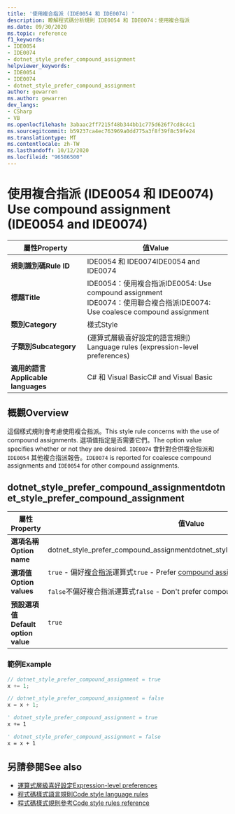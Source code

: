```yaml
---
title: '使用複合指派 (IDE0054 和 IDE0074) '
description: 瞭解程式碼分析規則 IDE0054 和 IDE0074：使用複合指派
ms.date: 09/30/2020
ms.topic: reference
f1_keywords:
- IDE0054
- IDE0074
- dotnet_style_prefer_compound_assignment
helpviewer_keywords:
- IDE0054
- IDE0074
- dotnet_style_prefer_compound_assignment
author: gewarren
ms.author: gewarren
dev_langs:
- CSharp
- VB
ms.openlocfilehash: 3abaac2ff7215f48b344bb1c775d626f7cd8c4c1
ms.sourcegitcommit: b59237ca4ec763969a0dd775a3f8f39f8c59fe24
ms.translationtype: MT
ms.contentlocale: zh-TW
ms.lasthandoff: 10/12/2020
ms.locfileid: "96586500"
---
```

# <a name="use-compound-assignment-ide0054-and-ide0074"></a><span data-ttu-id="150b4-103">使用複合指派 (IDE0054 和 IDE0074) </span><span class="sxs-lookup"><span data-stu-id="150b4-103">Use compound assignment (IDE0054 and IDE0074)</span></span>

|<span data-ttu-id="150b4-104">屬性</span><span class="sxs-lookup"><span data-stu-id="150b4-104">Property</span></span>|<span data-ttu-id="150b4-105">值</span><span class="sxs-lookup"><span data-stu-id="150b4-105">Value</span></span>|
|-|-|
| <span data-ttu-id="150b4-106">**規則識別碼**</span><span class="sxs-lookup"><span data-stu-id="150b4-106">**Rule ID**</span></span> | <span data-ttu-id="150b4-107">IDE0054 和 IDE0074</span><span class="sxs-lookup"><span data-stu-id="150b4-107">IDE0054 and IDE0074</span></span> |
| <span data-ttu-id="150b4-108">**標題**</span><span class="sxs-lookup"><span data-stu-id="150b4-108">**Title**</span></span> | <span data-ttu-id="150b4-109">IDE0054：使用複合指派</span><span class="sxs-lookup"><span data-stu-id="150b4-109">IDE0054: Use compound assignment</span></span><br/> <span data-ttu-id="150b4-110">IDE0074：使用聯合複合指派</span><span class="sxs-lookup"><span data-stu-id="150b4-110">IDE0074: Use coalesce compound assignment</span></span> |
| <span data-ttu-id="150b4-111">**類別**</span><span class="sxs-lookup"><span data-stu-id="150b4-111">**Category**</span></span> | <span data-ttu-id="150b4-112">樣式</span><span class="sxs-lookup"><span data-stu-id="150b4-112">Style</span></span> |
| <span data-ttu-id="150b4-113">**子類別**</span><span class="sxs-lookup"><span data-stu-id="150b4-113">**Subcategory**</span></span> | <span data-ttu-id="150b4-114"> (運算式層級喜好設定的語言規則) </span><span class="sxs-lookup"><span data-stu-id="150b4-114">Language rules (expression-level preferences)</span></span> |
| <span data-ttu-id="150b4-115">**適用的語言**</span><span class="sxs-lookup"><span data-stu-id="150b4-115">**Applicable languages**</span></span> | <span data-ttu-id="150b4-116">C# 和 Visual Basic</span><span class="sxs-lookup"><span data-stu-id="150b4-116">C# and Visual Basic</span></span> |

## <a name="overview"></a><span data-ttu-id="150b4-117">概觀</span><span class="sxs-lookup"><span data-stu-id="150b4-117">Overview</span></span>

<span data-ttu-id="150b4-118">這個樣式規則會考慮使用複合指派。</span><span class="sxs-lookup"><span data-stu-id="150b4-118">This style rule concerns with the use of compound assignments.</span></span> <span data-ttu-id="150b4-119">選項值指定是否需要它們。</span><span class="sxs-lookup"><span data-stu-id="150b4-119">The option value specifies whether or not they are desired.</span></span> <span data-ttu-id="150b4-120">`IDE0074` 會針對合併複合指派和 `IDE0054` 其他複合指派報告。</span><span class="sxs-lookup"><span data-stu-id="150b4-120">`IDE0074` is reported for coalesce compound assignments and `IDE0054` for other compound assignments.</span></span>

## <a name="dotnet_style_prefer_compound_assignment"></a><span data-ttu-id="150b4-121">dotnet_style_prefer_compound_assignment</span><span class="sxs-lookup"><span data-stu-id="150b4-121">dotnet_style_prefer_compound_assignment</span></span>

|<span data-ttu-id="150b4-122">屬性</span><span class="sxs-lookup"><span data-stu-id="150b4-122">Property</span></span>|<span data-ttu-id="150b4-123">值</span><span class="sxs-lookup"><span data-stu-id="150b4-123">Value</span></span>|
|-|-|
| <span data-ttu-id="150b4-124">**選項名稱**</span><span class="sxs-lookup"><span data-stu-id="150b4-124">**Option name**</span></span> | <span data-ttu-id="150b4-125">dotnet_style_prefer_compound_assignment</span><span class="sxs-lookup"><span data-stu-id="150b4-125">dotnet_style_prefer_compound_assignment</span></span>
| <span data-ttu-id="150b4-126">**選項值**</span><span class="sxs-lookup"><span data-stu-id="150b4-126">**Option values**</span></span> | <span data-ttu-id="150b4-127">`true` - 偏好[複合指派](../../../csharp/language-reference/operators/assignment-operator.md#compound-assignment)運算式</span><span class="sxs-lookup"><span data-stu-id="150b4-127">`true` - Prefer [compound assignment](../../../csharp/language-reference/operators/assignment-operator.md#compound-assignment) expressions</span></span><br /><br /><span data-ttu-id="150b4-128">`false`不偏好複合指派運算式</span><span class="sxs-lookup"><span data-stu-id="150b4-128">`false` - Don't prefer compound assignment expressions</span></span> |
| <span data-ttu-id="150b4-129">**預設選項值**</span><span class="sxs-lookup"><span data-stu-id="150b4-129">**Default option value**</span></span> | `true` |

### <a name="example"></a><span data-ttu-id="150b4-130">範例</span><span class="sxs-lookup"><span data-stu-id="150b4-130">Example</span></span>

```csharp
// dotnet_style_prefer_compound_assignment = true
x += 1;

// dotnet_style_prefer_compound_assignment = false
x = x + 1;
```

```vb
' dotnet_style_prefer_compound_assignment = true
x += 1

' dotnet_style_prefer_compound_assignment = false
x = x + 1
```

## <a name="see-also"></a><span data-ttu-id="150b4-131">另請參閱</span><span class="sxs-lookup"><span data-stu-id="150b4-131">See also</span></span>

- [<span data-ttu-id="150b4-132">運算式層級喜好設定</span><span class="sxs-lookup"><span data-stu-id="150b4-132">Expression-level preferences</span></span>](expression-level-preferences.md)
- [<span data-ttu-id="150b4-133">程式碼樣式語言規則</span><span class="sxs-lookup"><span data-stu-id="150b4-133">Code style language rules</span></span>](language-rules.md)
- [<span data-ttu-id="150b4-134">程式碼樣式規則參考</span><span class="sxs-lookup"><span data-stu-id="150b4-134">Code style rules reference</span></span>](index.md)
